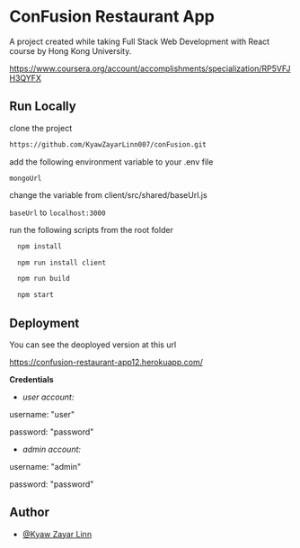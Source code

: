 
# ConFusion Restaurant App

A project created while taking Full Stack Web Development with React course by Hong Kong University.

https://www.coursera.org/account/accomplishments/specialization/RP5VFJH3QYFX


## Run Locally

clone the project

```bash
https://github.com/KyawZayarLinn007/conFusion.git
```

add the following environment variable to your .env file

`mongoUrl`

change the variable from client/src/shared/baseUrl.js

`baseUrl` to `localhost:3000`

run the following scripts from the root folder

```bash
  npm install
```

```bash
  npm run install client
```

```bash
  npm run build
```

```bash
  npm start
```






## Deployment

You can see the deoployed version at this url

https://confusion-restaurant-app12.herokuapp.com/

**Credentials**

- *user account:*

username: "user"

password: "password"


- *admin account:*

username: "admin"

password: "password"
## Author

- [@Kyaw Zayar Linn](https://www.github.com/KyawZayarLinn007)

